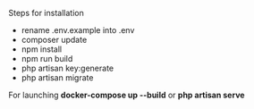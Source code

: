 Steps for installation
- rename .env.example into .env
- composer update
- npm install
- npm run build
- php artisan key:generate
- php artisan migrate

For launching <b>docker-compose up --build</b> or <b>php artisan serve</b>
